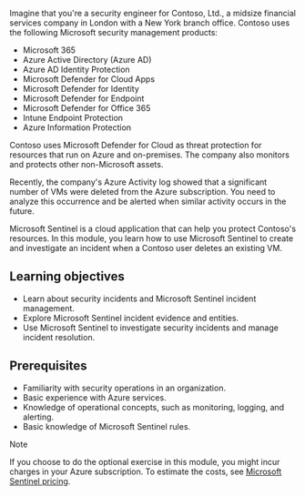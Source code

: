 
Imagine that you're a security engineer for Contoso, Ltd., a midsize financial services company in London with a New York branch office. Contoso uses the following Microsoft security management products:

- Microsoft 365
- Azure Active Directory (Azure AD)
- Azure AD Identity Protection
- Microsoft Defender for Cloud Apps
- Microsoft Defender for Identity
- Microsoft Defender for Endpoint
- Microsoft Defender for Office 365
- Intune Endpoint Protection
- Azure Information Protection

Contoso uses Microsoft Defender for Cloud as threat protection for resources that run on Azure and on-premises. The company also monitors and protects other non-Microsoft assets.

Recently, the company's Azure Activity log showed that a significant number of VMs were deleted from the Azure subscription. You need to analyze this occurrence and be alerted when similar activity occurs in the future.

Microsoft Sentinel is a cloud application that can help you protect Contoso's resources. In this module, you learn how to use Microsoft Sentinel to create and investigate an incident when a Contoso user deletes an existing VM.

## Learning objectives

- Learn about security incidents and Microsoft Sentinel incident management.
- Explore Microsoft Sentinel incident evidence and entities.
- Use Microsoft Sentinel to investigate security incidents and manage incident resolution.

## Prerequisites

- Familiarity with security operations in an organization.
- Basic experience with Azure services.
- Knowledge of operational concepts, such as monitoring, logging, and alerting.
- Basic knowledge of Microsoft Sentinel rules.

> [!NOTE]
> If you choose to do the optional exercise in this module, you might incur charges in your Azure subscription. To estimate the costs, see [Microsoft Sentinel pricing](https://azure.microsoft.com/pricing/details/azure-sentinel).

